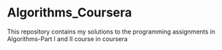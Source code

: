# Algorithms_Coursera
This repository contains my solutions to the programming assignments in Algorithms-Part I and II course in coursera
